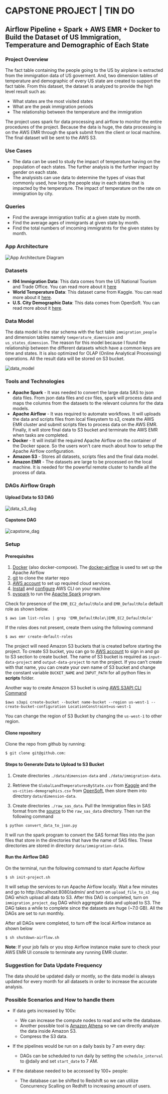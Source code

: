 # CAPSTONE PROJECT | TIN DO

## Airflow Pipeline + Spark + AWS EMR + Docker to Build the Dataset of US Immigration, Temperature and Demographic of Each State

### Project Overview

The fact table containing the people going to the US by airplane is extracted from the immigration data of US goverment. And, two dimension tables of temperature and demographic of every US state are created to support the fact table. From this dataset, the dataset is analyzed to provide the high level result such as:

* What states are the most visited states
* What are the peak immigration periods
* The relationship between the temperature and the immigration

The project uses spark for data processing and airflow to monitor the entire procedures of the project. Because the data is huge, the data processing is on the AWS EMR through the spark submit from the client or local machine. The final dataset will be sent to the AWS S3.


### Use Cases

- The data can be used to study the impact of temperature having on the population of each states. The further analysis is the further impact by gender on each state.
- The analysists can use data to determine the types of visas that commonly used, how long the people stay in each states that is impacted by the temperature. The impact of temperature on the rate on immigration by city.

### Queries

- Find the average immigration trafiic at a given state by month.
- Find the average ages of immigrants at given state by month.
- Find the total numbers of imcoming immigratnts for the given states by month.

### App Architecture

![App Architecture Diagram](diagrams/capstone_uml.png)

### Datasets

- **I94 Immigration Data**: This data comes from the US National Tourism and Trade Office. You can read more about it [here](https://travel.trade.gov/research/reports/i94/historical/2016.html)
- **World Temperature Data**: This dataset came from Kaggle. You can read more about it [here](https://www.kaggle.com/berkeleyearth/climate-change-earth-surface-temperature-data).
- **U.S. City Demographic Data**: This data comes from OpenSoft. You can read more about it [here](https://public.opendatasoft.com/explore/dataset/us-cities-demographics/export/).

### Data Model

The data model is the star schema with the fact table `immigration_people` and dimension tables namely `temperature_dimension` and `us_states_dimension`. The reason for this model because I found the relationship between the different datasets which have a common keys are time and states. It is also optimized for OLAP (Online Analytical Processing) operations. All the result data will be stored on S3 bucket.

![data_model](diagrams/data_model.png)

### Tools and Technologies

- **Apache Spark** - It was needed to convert the large data SAS to json data files. From json data files and csv files, spark will process data and maps the columns from the datasets to the relevant columns for the data models.
- **Apache Airflow** - It was required to automate workflows. It will uploads the data and scripts files from local filesystem to s3, create the AWS EMR cluster and submit scripts files to process data on the AWS EMR. Finally, it will store final data to S3 bucket and terminate the AWS EMR when tasks are completed.
- **Docker** - It will install the required Apache Airflow on the container of the Docker space. So the users won't care much about how to setup the Apache Airflow configuration.
- **Amazon S3** - Stores all datasets, scripts files and the final data model.
- **Amazon EMR** - The datasets are large to be processed on the local machine. It is needed for the powerful remote cluster to handle all the process of data.

### DAGs Airflow Graph

#### Upload Data to S3 DAG
![data_s3_dag](diagrams/file_upload_dag.png)

#### Capstone DAG
![capstone_dag](diagrams/capstone_dag.png)

### Setup

#### Prerequisites

1. [Docker](https://docs.docker.com/get-docker/) (also docker-compose). The [docker-airflow](https://github.com/puckel/docker-airflow) is used to set up the Apache Airflow
2. [git](https://git-scm.com/book/en/v2/Getting-Started-Installing-Git) to clone the starter repo
3. [AWS account](https://aws.amazon.com/) to set up required cloud services.
4. [Install](https://docs.aws.amazon.com/cli/latest/userguide/install-cliv2.html) and [configure](https://docs.aws.amazon.com/cli/latest/userguide/cli-configure-quickstart.html#cli-configure-quickstart-config) AWS CLI on your machine
5. [pyspark](https://pypi.org/project/pyspark/)  to run the [Apache Spark](https://spark.apache.org/) program.

Check for presence of the `EMR_EC2_defaultRole` and `EMR_DefaultRole` default role as shown below.
```
$ aws iam list-roles | grep 'EMR_DefaultRole\|EMR_EC2_DefaultRole'
```

If the roles does not present, create them using the following command
```
$ aws emr create-default-roles
```   
The project will need Amazon S3 buckets that is created before starting the project. To create S3 bucket, you can go to [AWS account](https://aws.amazon.com/) to sign in and go to S3 section to create bucket. The name of S3 bucket is required as `input-data-project` and `output-data-project` to run the project. If you can't create with that name, you can create your own name of S3 bucket and change the constant variable `BUCKET_NAME` and `INPUT_PATH` for all python files in **scripts** folder.

Another way to create Amazon S3 bucket is using [AWS S3API CLI Command](https://docs.aws.amazon.com/cli/latest/reference/s3api/create-bucket.html)
```
$aws s3api create-bucket --bucket name-bucket --region us-west-1 --create-bucket-configuration LocationConstraint=us-west-1
```    
You can change the region of S3 Bucket by changing the `us-west-1` to other region.

#### Clone repository

Clone the repo from github by running:
```
$ git clone git@github.com:
```

#### Steps to Generate Data to Upload to S3 Bucket

1. Create directories `./data/dimension-data` and `./data/immigration-data`.

2. Retrieve the `GlobalLandTemperaturesByState.csv` from [Kaggle](https://www.kaggle.com/berkeleyearth/climate-change-earth-surface-temperature-data) and the `us-cities-demographics.csv` from [OpenSoft](https://public.opendatasoft.com/explore/dataset/us-cities-demographics/export/), then store them into directory `data/dimension-data`.

3. Create directories `./raw_sas_data`. Pull the Immigration files in SAS format from the [source](https://travel.trade.gov/research/reports/i94/historical/2016.html) to the `raw_sas_data` directory. Then run the following command

```
$ python convert_data_to_json.py
```

It will run the spark program to convert the SAS format files into the json files that store in the directories that have the name of SAS files. These directories are stored in directory `data/immigration-data`.

#### Run the Airflow DAG

On the terminal, run the following command to start Apache Airflow

```
$ sh init-project.sh
```

It will setup the services to run Apache Airflow locally. Wait a few minutes and go to http://localhost:8080/admin/ and turn on `upload_file_to_s3_dag` DAG which upload all data to S3. After this DAG is completed, turn on `immigration_project_dag` DAG which aggregate data and upload to S3. The DAG takes a while to complete since the datasets are huge (~7.0 GB). All the DAGs are set to run monthly.

After all DAGs were completed, to turn off the local Airflow instance as shown below

```
$ sh shutdown-airflow.sh
```

**Note**: If your job fails or you stop Airflow instance make sure to check your AWS EMR UI console to terminate any running EMR cluster.

### Suggestion for Data Update Frequency

The data should be updated daily or montly, so the data model is always updated for every month for all datasets in order to increase the accurate analysis.

### Possible Scenarios and How to handle them

- If data gets increased by 100x:
    - We can increase the compute nodes to read and write the database.
    - Another possible tool is [Amazon Athena](https://aws.amazon.com/blogs/aws/amazon-athena-interactive-sql-queries-for-data-in-amazon-s3/) so we can directly analyze the data inside Amazon S3.
    - Compress the S3 data.
    
- If the pipelines would be run on a daily basis by 7 am every day:
    - DAGs can be scheduled to run daily by setting the `schedule_interval` to @daily and set `start_date` to 7 AM.

- If the database needed to be accessed by 100+ people:
    - The database can be shifted to Redshift so we can utilize Concurrency Scalling on Redhift to increasing amount of users.
